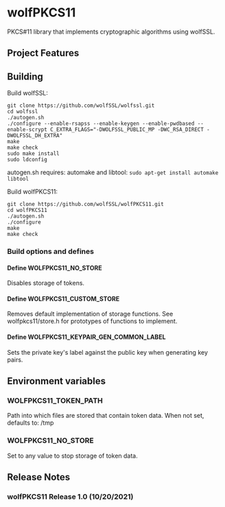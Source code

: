 # wolfPKCS11

PKCS#11 library that implements cryptographic algorithms using wolfSSL.


## Project Features

## Building

Build wolfSSL:

```
git clone https://github.com/wolfSSL/wolfssl.git
cd wolfssl
./autogen.sh
./configure --enable-rsapss --enable-keygen --enable-pwdbased --enable-scrypt C_EXTRA_FLAGS="-DWOLFSSL_PUBLIC_MP -DWC_RSA_DIRECT -DWOLFSSL_DH_EXTRA"
make
make check
sudo make install
sudo ldconfig
```

autogen.sh requires: automake and libtool: `sudo apt-get install automake libtool`

Build wolfPKCS11:

```
git clone https://github.com/wolfSSL/wolfPKCS11.git
cd wolfPKCS11
./autogen.sh
./configure
make
make check
```

### Build options and defines

#### Define WOLFPKCS11_NO_STORE

Disables storage of tokens.

#### Define WOLFPKCS11_CUSTOM_STORE

Removes default implementation of storage functions.
See wolfpkcs11/store.h for prototypes of functions to implement.

#### Define WOLFPKCS11_KEYPAIR_GEN_COMMON_LABEL

Sets the private key's label against the public key when generating key pairs.

## Environment variables

### WOLFPKCS11_TOKEN_PATH

Path into which files are stored that contain token data.
When not set, defaults to: /tmp

### WOLFPKCS11_NO_STORE

Set to any value to stop storage of token data.

## Release Notes

### wolfPKCS11 Release 1.0 (10/20/2021)


